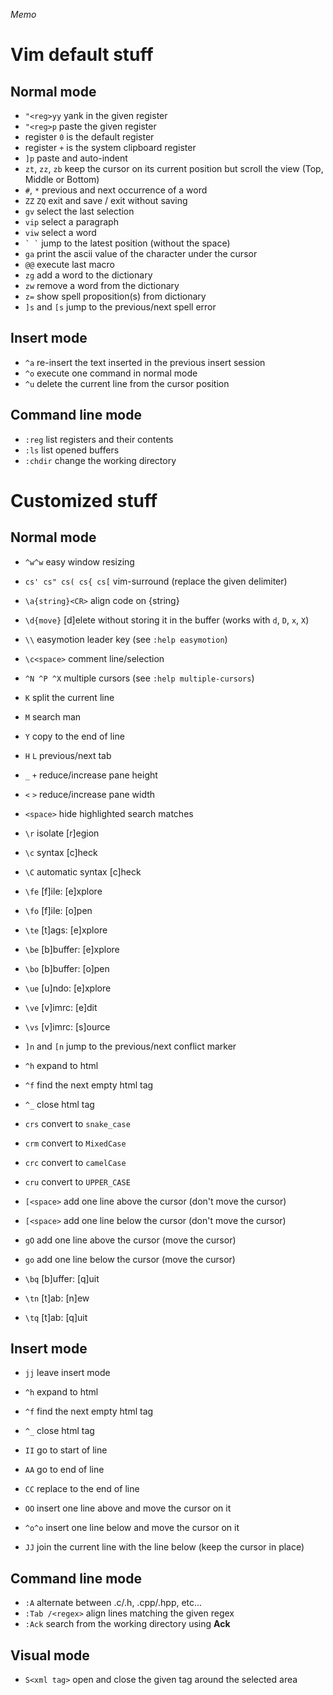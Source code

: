 _Memo_

# Vim default stuff

## Normal mode

- `"<reg>yy` yank in the given register
- `"<reg>p` paste the given register
- register `0` is the default register
- register `+` is the system clipboard register
- `]p` paste and auto-indent
- `zt`, `zz`, `zb` keep the cursor on its current position but scroll the view (Top, Middle or Bottom)
- `#`, `*` previous and next occurrence of a word
- `ZZ` `ZQ` exit and save / exit without saving
- `gv` select the last selection
- `vip` select a paragraph
- `viw` select a word
- `` ` ` `` jump to the latest position (without the space)
- `ga` print the ascii value of the character under the cursor
- `@@` execute last macro
- `zg` add a word to the dictionary
- `zw` remove a word from the dictionary
- `z=` show spell proposition(s) from dictionary
- `]s` and `[s` jump to the previous/next spell error

## Insert mode

- `^a` re-insert the text inserted in the previous insert session
- `^o` execute one command in normal mode
- `^u` delete the current line from the cursor position

## Command line mode

- `:reg` list registers and their contents
- `:ls` list opened buffers
- `:chdir` change the working directory

# Customized stuff

## Normal mode

- `^w^w` easy window resizing

- `cs' cs" cs( cs{ cs[` vim-surround (replace the given delimiter)
- `\a{string}<CR>` align code on {string}
- `\d{move}` [d]elete without storing it in the buffer (works with `d`, `D`, `x`, `X`)
- `\\` easymotion leader key (see `:help easymotion`)
- `\c<space>` comment line/selection
- `^N ^P ^X` multiple cursors (see `:help multiple-cursors`)
- `K` split the current line
- `M` search man
- `Y` copy to the end of line

- `H` `L` previous/next tab
- `_` `+` reduce/increase pane height
- `<` `>` reduce/increase pane width
- `<space>` hide highlighted search matches
- `\r` isolate [r]egion

- `\c` syntax [c]heck
- `\C` automatic syntax [c]heck

- `\fe` [f]ile: [e]xplore
- `\fo` [f]ile: [o]pen

- `\te` [t]ags: [e]xplore

- `\be` [b]buffer: [e]xplore
- `\bo` [b]buffer: [o]pen

- `\ue` [u]ndo: [e]xplore

- `\ve` [v]imrc: [e]dit
- `\vs` [v]imrc: [s]ource

- `]n` and `[n` jump to the previous/next conflict marker

- `^h` expand to html
- `^f` find the next empty html tag
- `^_` close html tag

- `crs` convert to `snake_case`
- `crm` convert to `MixedCase`
- `crc` convert to `camelCase`
- `cru` convert to `UPPER_CASE`

- `[<space>` add one line above the cursor (don't move the cursor)
- `[<space>` add one line below the cursor (don't move the cursor)
- `gO` add one line above the cursor (move the cursor)
- `go` add one line below the cursor (move the cursor)

- `\bq` [b]uffer: [q]uit
- `\tn` [t]ab: [n]ew
- `\tq` [t]ab: [q]uit

## Insert mode

- `jj` leave insert mode
- `^h` expand to html
- `^f` find the next empty html tag
- `^_` close html tag

- `II` go to start of line
- `AA` go to end of line
- `CC` replace to the end of line
- `OO` insert one line above and move the cursor on it
- `^o^o` insert one line below and move the cursor on it
- `JJ` join the current line with the line below (keep the cursor in place)

## Command line mode

- `:A` alternate between .c/.h, .cpp/.hpp, etc...
- `:Tab /<regex>` align lines matching the given regex
- `:Ack` search from the working directory using **Ack**

## Visual mode

- `S<xml tag>` open and close the given tag around the selected area
